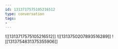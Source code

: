 ```yaml
---
id: 1313717575105216512
type: conversation
tags:
- 
---
```

![[1313717575105216512]]
![[1313750207893516289]]
![[1313754831375355906]]


